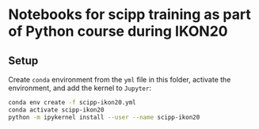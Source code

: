 # Notebooks for scipp training as part of Python course during IKON20

## Setup

Create `conda` environment from the `yml` file in this folder, activate the environment, and add the kernel to `Jupyter`:

```sh
conda env create -f scipp-ikon20.yml 
conda activate scipp-ikon20
python -m ipykernel install --user --name scipp-ikon20
```
